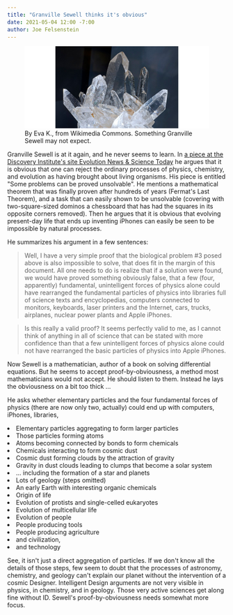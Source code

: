 ```yaml
---
title: "Granville Sewell thinks it's obvious"
date: 2021-05-04 12:00 -7:00
author: Joe Felsenstein
---
```

<figure>
  <img src="/uploads/2021/Pure_Quartz.jpg">
  <figcaption>By Eva K., from Wikimedia Commons.  Something Granville Sewell may not expect.</figcaption>
</figure>

Granville Sewell is at it again, and he never seems to learn.  In <a href="https://evolutionnews.org/2021/04/some-problems-can-be-proved-unsolvable/">a piece at the Discovery Institute's site Evolution News &amp; Science Today</a> 
he argues that it is obvious that one can reject the ordinary processes of physics, chemistry, and evolution as having brought about living organisms. His piece is entitled "Some problems can be proved unsolvable".
He mentions a mathematical theorem that was finally proven after hundreds of years (Fermat's Last Theorem), and a task that can easily shown to be unsolvable
(covering with two-square-sized dominos a chessboard that has had the squares in its opposite corners removed).  Then he argues that it is obvious that evolving present-day
life that ends up inventing iPhones can easily be seen to be impossible by natural processes.
<p>
He summarizes his argument in a few sentences:

<blockquote>
Well, I have a very simple proof that the biological problem #3 posed above is also impossible to solve, that does fit in the margin of this document. All one needs 
to do is realize that if a solution were found, we would have proved something obviously false, that a few (four, apparently) fundamental, unintelligent 
forces of physics alone could have rearranged the fundamental particles of physics into libraries full of science texts and encyclopedias, 
computers connected to monitors, keyboards, laser printers and the Internet, cars, trucks, airplanes, nuclear power plants and Apple iPhones. 
</blockquote>

<blockquote>
Is this really a valid proof? It seems perfectly valid to me, as I cannot think of anything in all of science that can be stated with more 
confidence than that a few unintelligent forces of physics alone could not have rearranged the basic particles of physics into Apple iPhones.
</blockquote>

Now Sewell is a mathematician, author of a book on solving differential equations.  But he seems to accept proof-by-obviousness, a method most mathematicians
would not accept.  He should listen to them.  Instead he lays the obviousness on a bit too thick ...

<!--more-->

He asks whether elementary particles and the four fundamental forces of physics (there are now only two, actually) could end up with computers, iPhones, libraries,
</ul
and so on.  That sounds impossible.  But he's left out a few steps.  For example:
<ul>
  <li> Elementary particles aggregating to form larger particles</li>
  <li> Those particles forming atoms</li>
  <li> Atoms becoming connected by bonds to form chemicals</li>
  <li> Chemicals interacting to form cosmic dust</li>
  <li> Cosmic dust forming clouds by the attraction of gravity</li>
  <li> Gravity in dust clouds leading to clumps that become a solar system</li>
  <li> ... including the formation of a star and planets</li>
  <li> Lots of geology (steps omitted)</li>
  <li> An early Earth with interesting organic chemicals</li>
  <li> Origin of life</li>
  <li> Evolution of protists and single-celled eukaryotes</li>
  <li> Evolution of multicellular life</li>
  <li> Evolution of people</li>
  <li> People producing tools</li>
  <li> People producing agriculture</li>
  <li> and civilization,</li>
  <li> and technology</li>
</ul>
<p>
See, it isn't just a direct aggregation of particles.  If we don't know all the details of those steps, few seem to doubt that the processes of astronomy, 
chemistry, and geology can't explain our planet without the intervention of a cosmic Designer.  Intelligent Design arguments are not very visible in physics, in chemistry,
and in geology.  Those very active sciences get along fine without ID.  Sewell's proof-by-obviousness needs somewhat more focus.
